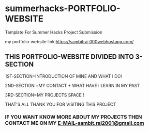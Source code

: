 # summerhacks-PORTFOLIO-WEBSITE
Template For Summer Hacks Project Submission

my portfolio-website  link https://sambitraj.000webhostapp.com/


## THIS PORTFOLIO-WEBSITE DIVIDED INTO 3-SECTION 

1ST-SECTION=INTRODUCTION OF MINE AND WHAT I DO!

2ND-SECTION =MY CONTACT + WHAT HAVE I LEARN IN MY PAST

3RD-SECTION=MY PROJECTS SPACE !

THAT'S ALL THANK YOU FOR VISITING THIS PROJECT 

### IF YOU WANT KNOW MORE ABOUT MY PROJECTS THEN CONTACT ME ON MY E-MAIL-sambit.raj2001@gmail.com
